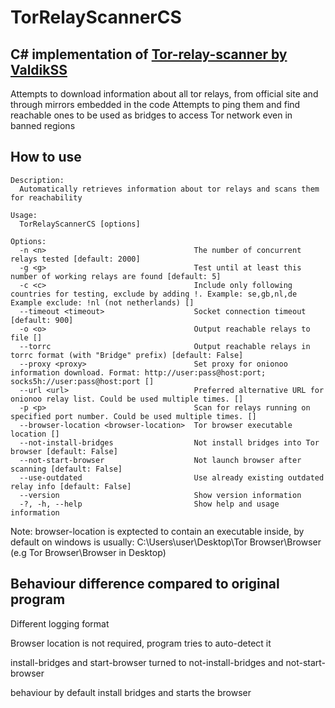 # TorRelayScannerCS


## C# implementation of [Tor-relay-scanner by ValdikSS](https://github.com/ValdikSS/tor-relay-scanner)
Attempts to download information about all tor relays, from official site and through mirrors embedded in the code
Attempts to ping them and find reachable ones to be used as bridges to access Tor network even in banned regions

## How to use
```
Description:
  Automatically retrieves information about tor relays and scans them for reachability

Usage:
  TorRelayScannerCS [options]

Options:
  -n <n>                                 The number of concurrent relays tested [default: 2000]
  -g <g>                                 Test until at least this number of working relays are found [default: 5]
  -c <c>                                 Include only following countries for testing, exclude by adding !. Example: se,gb,nl,de Example exclude: !nl (not netherlands) []
  --timeout <timeout>                    Socket connection timeout [default: 900]
  -o <o>                                 Output reachable relays to file []
  --torrc                                Output reachable relays in torrc format (with "Bridge" prefix) [default: False]
  --proxy <proxy>                        Set proxy for onionoo information download. Format: http://user:pass@host:port; socks5h://user:pass@host:port []
  --url <url>                            Preferred alternative URL for onionoo relay list. Could be used multiple times. []
  -p <p>                                 Scan for relays running on specified port number. Could be used multiple times. []
  --browser-location <browser-location>  Tor browser executable location []
  --not-install-bridges                  Not install bridges into Tor browser [default: False]
  --not-start-browser                    Not launch browser after scanning [default: False]
  --use-outdated                         Use already existing outdated relay info [default: False]
  --version                              Show version information
  -?, -h, --help                         Show help and usage information
```
Note: browser-location is exptected to contain an executable inside, by default on windows is usually: C:\Users\user\Desktop\Tor Browser\Browser (e.g Tor Browser\Browser in Desktop)

## Behaviour difference compared to original program
Different logging format

Browser location is not required, program tries to auto-detect it

install-bridges and start-browser turned to not-install-bridges and not-start-browser

 behaviour by default install bridges and starts the browser
